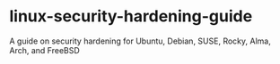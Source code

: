 # linux-security-hardening-guide
A guide on security hardening for Ubuntu, Debian, SUSE, Rocky, Alma, Arch, and FreeBSD
